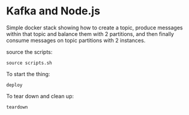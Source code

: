 # Kafka and Node.js

Simple docker stack showing how to create a topic, produce messages within
that topic and balance them with 2 partitions, and then
finally consume messages on topic partitions with 2 instances.

source the scripts:
```
source scripts.sh
```

To start the thing:
```
deploy
```

To tear down and clean up:
```
teardown
```

